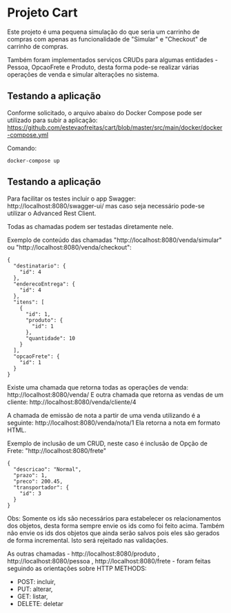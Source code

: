 # Projeto Cart

Este projeto é uma pequena simulação do que seria um carrinho de compras com apenas as funcionalidade de "Simular" e "Checkout" de carrinho de compras.

Também foram implementados serviços CRUDs para algumas entidades - Pessoa, OpcaoFrete e Produto, desta forma pode-se realizar várias operações de venda e simular alterações no sistema. 

## Testando a aplicação

Conforme solicitado, o arquivo abaixo do Docker Compose pode ser utilizado para subir a aplicação: https://github.com/estevaofreitas/cart/blob/master/src/main/docker/docker-compose.yml

Comando:

```
docker-compose up
```

## Testando a aplicação

Para facilitar os testes incluir o app Swagger: http://localhost:8080/swagger-ui/ mas caso seja necessário pode-se utilizar o Advanced Rest Client.

Todas as chamadas podem ser testadas diretamente nele.

Exemplo de conteúdo das chamadas "http://localhost:8080/venda/simular" ou "http://localhost:8080/venda/checkout":

```
{
  "destinatario": {
    "id": 4
  },
  "enderecoEntrega": {
    "id": 4
  },
  "itens": [
    {
      "id": 1,
      "produto": {
        "id": 1
      },
      "quantidade": 10
    }
  ],
  "opcaoFrete": {
    "id": 1
  }
}
```
Existe uma chamada que retorna todas as operações de venda: http://localhost:8080/venda/ 
E outra chamada que retorna as vendas de um cliente: http://localhost:8080/venda/cliente/4

A chamada de emissão de nota a partir de uma venda utilizando é a seguinte: http://localhost:8080/venda/nota/1
Ela retorna a nota em formato HTML.

Exemplo de inclusão de um CRUD, neste caso é inclusão de Opção de Frete: "http://localhost:8080/frete"

```
{
  "descricao": "Normal",
  "prazo": 1,
  "preco": 200.45,
  "transportador": {
    "id": 3
  }
}
```
Obs: Somente os ids são necessários para estabelecer os relacionamentos dos objetos, desta forma sempre envie os ids como foi feito acima. 
Também não envie os ids dos objetos que ainda serão salvos pois eles são gerados de forma incremental. Isto será rejeitado nas validações.

As outras chamadas - http://localhost:8080/produto , http://localhost:8080/pessoa , http://localhost:8080/frete - foram feitas seguindo as orientações sobre HTTP METHODS:
- POST: incluir, 
- PUT: alterar,
- GET: listar,
- DELETE: deletar
